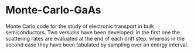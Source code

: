 # Monte-Carlo-GaAs
Monte Carlo code for the study of electronic transport in bulk semiconductors. Two versions have been developed: in the first one the scattering rates are evaluated at the end of each drift step, whereas in the second case they have been tabulated by sampling over an energy interval.
